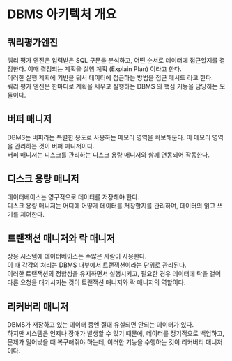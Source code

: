 # DBMS 아키텍처 개요

## 쿼리평가엔진
쿼리 평가 엔진은 입력받은 SQL 구문을 분석하고, 어떤 순서로 데이터에 접근할지를 결정한다. 이때 결정되는 계획을 실행 계획 (Explain Plan) 이라고 한다.  
이러한 실행 계획에 기반을 둬서 데이터에 접근하는 방법을 접근 메서드 라고 한다.  
쿼리 평가 엔진은 한마디로 계획을 세우고 실행하는 DBMS 의 핵심 기능을 담당하는 모듈이다.

## 버퍼 매니저
DBMS는 버퍼라는 특별한 용도로 사용하는 메모리 영역을 확보해둔다. 이 메모리 영역을 관리하는 것이 버퍼 매니저이다.  
버퍼 매니저는 디스크를 관리하는 디스크 용량 매니저와 함께 연동되어 작동한다.  

## 디스크 용량 매니저
데이터베이스는 영구적으로 데이터를 저장해야 한다.  
디스크 용량 매니저는 어디에 어떻게 데이터를 저장할지를 관리하며, 데이터의 읽고 쓰기를 제어한다.

## 트랜잭션 매니저와 락 매니저
상용 시스템에 데이터베이스는 수많은 사람이 사용한다.  
이 때 각각의 처리는 DBMS 내부에서 트랜잭션이라는 단위로 관리된다.  
이러한 트랜잭션의 정합성을 유지하면서 실행시키고, 필요한 경우 데이터에 락을 걸어 다른 요청을 대기시키는 것이 트랜잭션 매니저와 락 매니저의 역할이다. 

## 리커버리 매니저 
DBMS가 저장하고 있는 데이터 중엔 절대 유실되면 안되는 데이터가 있다.  
하지만 시스템은 언제나 장애가 발생할 수 있기 때문에, 데이터를 정기적으로 백업하고, 문제가 일어났을 때 복구해줘야 하는데, 
이러한 기능을 수행하는 것이 리커버리 매니저이다. 

